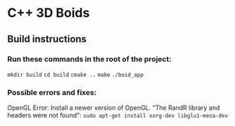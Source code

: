# C++ 3D Boids

## Build instructions

### Run these commands in the root of the project:

`mkdir build`
`cd build`
`cmake ..`
`make`
`./boid_app`

### Possible errors and fixes:

OpenGL Error: Install a newer version of OpenGL.
"The RandR library and headers were not found": `sudo apt-get install xorg-dev libglu1-mesa-dev`
